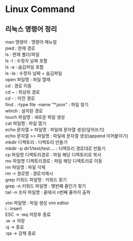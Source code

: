 # Linux Command
## 리눅스 명령어 정리


man 명령어 : 명령어 매뉴얼  
pwd : 현재 경로  
ls : 현재 폴더/파일  
ls -l : 수정자 날짜 포함  
ls -a : 숨김파일 포함  
ls -la : 수정자 날짜 + 숨김파일  
open 파일명 : 파일 열때  
cd : 경로 이동  
cd ~ : 최상위 경로  
cd - : 이전 경로  
find . -type file -name "*.json" : 파일 찾기  
which : 설치된 경로  
touch 파일명 : 새로운 파일 생성  
cat 파일명 : 파일 열기  
echo 문자열 > 파일명 : 파일에 문자열 생성(덮어쓰기)  
echo 문자열 >> 파일명 : 파일에 문자열 생성(append 이어붙이기)  
mkdir 디렉토리 : 디렉토리 만들기  
mkdir -p dir1/test/test.... : 디렉토리 경로대로 만들기  
cp 파일명 디렉토리경로 : 파일 해당 디렉토리로 복사  
mv 파일명 디렉토리경로 : 파일 해당 디렉토리로 이동  
rm 파일명 : 파일 삭제  
rm -r 경로명 : 경로삭제시  
grep 키워드 파일명 : 키워드 찾기  
grep -n 키워드 파일명 : 몇번째 줄인가 찾기  
tail -n 숫자 파일명 : 끝에서 n번째 줄까지 출력  


vim 파일명 : 파일 생성 vim editor  
i : insert  
ESC -> :wq   저장후 종료   
:w -> 저장  
:q -> 종료  
:qa -> 강제 종료  
